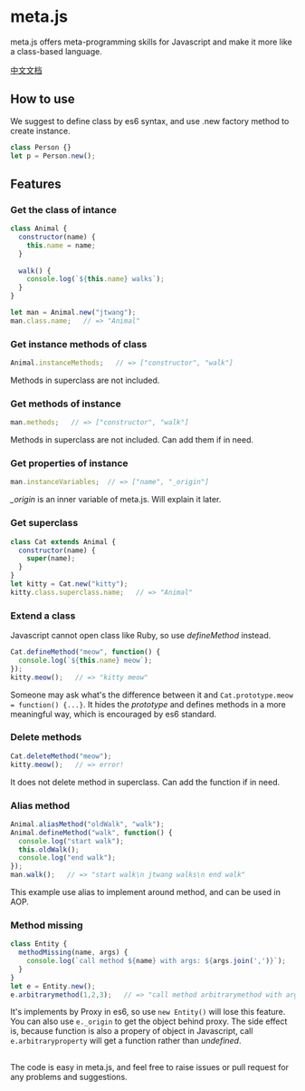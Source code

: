 # meta.js
meta.js offers meta-programming skills for Javascript and make it more like a class-based language.

[中文文档](README_chn.md)

## How to use
We suggest to define class by es6 syntax, and use .new factory method to create instance.
``` javascript
class Person {}
let p = Person.new();
```

## Features
### Get the class of intance
``` javascript
class Animal {
  constructor(name) {
    this.name = name;
  }
  
  walk() {
    console.log(`${this.name} walks`);
  }
}

let man = Animal.new("jtwang");
man.class.name;   // => "Animal"
```

### Get instance methods of class
``` javascript
Animal.instanceMethods;   // => ["constructor", "walk"]
```
Methods in superclass are not included.

### Get methods of instance
``` javascript
man.methods;   // => ["constructor", "walk"]
```
Methods in superclass are not included. Can add them if in need.

### Get properties of instance
``` javascript
man.instanceVariables;  // => ["name", "_origin"]
```
*_origin* is an inner variable of meta.js. Will explain it later.

### Get superclass
``` javascript
class Cat extends Animal {
  constructor(name) {
    super(name);
  }
}
let kitty = Cat.new("kitty");
kitty.class.superclass.name;   // => "Animal"
```

### Extend a class
Javascript cannot open class like Ruby, so use *defineMethod* instead.
``` javascript
Cat.defineMethod("meow", function() {
  console.log(`${this.name} meow`);
});
kitty.meow();   // => "kitty meow"
```
Someone may ask what's the difference between it and `Cat.prototype.meow = function() {...}`. It hides the *prototype* and defines methods in a more meaningful way, which is encouraged by es6 standard.

### Delete methods
``` javascript
Cat.deleteMethod("meow");
kitty.meow();   // => error!
```
It does not delete method in superclass. Can add the function if in need.

### Alias method
``` javascript
Animal.aliasMethod("oldWalk", "walk");
Animal.defineMethod("walk", function() {
  console.log("start walk");
  this.oldWalk();
  console.log("end walk");
});
man.walk();   // => "start walk\n jtwang walks\n end walk"
```
This example use alias to implement around method, and can be used in AOP.

### Method missing
``` javascript
class Entity {
  methodMissing(name, args) {
    console.log(`call method ${name} with args: ${args.join(',')}`);
  }
}
let e = Entity.new();
e.arbitrarymethod(1,2,3);   // => "call method arbitrarymethod with args: 1,2,3"
```
It's implements by Proxy in es6, so use `new Entity()` will lose this feature. You can also use `e._origin` to get the object behind proxy.
The side effect is, because function is also a propery of object in Javascript, call `e.arbitraryproperty` will get a function rather than *undefined*.

##  
The code is easy in meta.js, and feel free to raise issues or pull request for any problems and suggestions.
